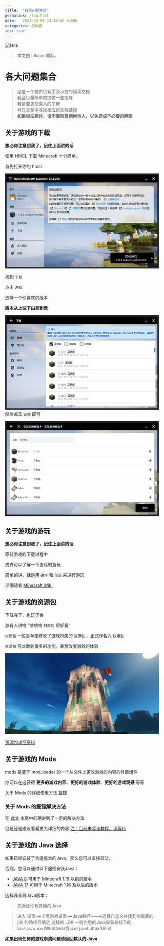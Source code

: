 ```yaml
---
title:  "各大问题集合"
permalink: /faq.html
date:   2021-10-09 23:18:02 +0800
categories: 启动器
toc: true
---
```


![Hits](https://hits.seeyoufarm.com/api/count/incr/badge.svg?url=https%3A%2F%2Fdocs.hmcl.net%2Ffaq.html&count_bg=%233E4245&title_bg=%233E4245&icon=&icon_color=%23E7E7E7&title=%F0%9F%91%80&edge_flat=false)

> 本文由 LIiston 编写。

# 各大问题集合

> 这是一个提供给新手及小白的阅读文档  
> 我会尽量简单的提供一些指导  
> 若是要更加深入的了解  
> 可在文章中寻找相应的文档链接  
> __如果标注粗体，请不要刻意询问他人，以免造成不必要的麻烦__

## 关于游戏的下载
__想必你注意到我了，记住上面讲的话__

使用 HMCL 下载 Minecraft 十分简单。

首先打开你的 hmcl   

![](assets/img/docs/about-questions/img.png)

找到 `下载`  

点击 `游戏`

选择一个你喜欢的版本  

__版本从上往下由高到低__  

![](assets/img/docs/about-questions/img2.png)
然后点击 `安装` 即可

![](assets/img/docs/about-questions/img3.png)
## 关于游戏的游玩

__想必你注意到我了，记住上面讲的话__ 

等待游戏的下载过程中    

或许可以了解一下游戏的游玩  

简单的讲，就是用 `破坏` 和 `创造` 来进行游玩

详细请看 [Minecraft Wiki](https://zh.minecraft.wiki/w/%E6%95%99%E7%A8%8B/%E6%96%B0%E6%89%8B%E6%89%8B%E5%86%8C)

## 关于游戏的资源包
下载完了，也玩了会  

总有人讲啥 “啥啥啥 `材质包` 很好看”  

`材质包` 一般是单指修改了游戏材质的 `资源包` ，正式译名为 `纹理包`

`资源包` 可以做到很多的功能，甚至改变游戏的体验

![大致示意图](assets/img/docs/about-questions/img4.jpg)

[资源包详细资料 ](https://zh.minecraft.wiki/w/%E8%B5%84%E6%BA%90%E5%8C%85)

## 关于游戏的 Mods 

mods 是基于 mod_loader 的一个从文件上更改游戏的内容的外置组件  

你可以在这获得 __更多的游戏内容__、__更好的游戏体验__、__更好的游戏观感__ 等等

关于 Mods 的详细使用方法 [跳转](/launcher/auto-installing.html)

### 关于 Mods 的报错解决方法

在 [此文](/launcher/auto-installing.html#%E5%AE%89%E8%A3%85-mod-%E5%90%8E%E6%B8%B8%E6%88%8F%E6%8A%A5%E9%94%99%E6%97%A0%E6%B3%95%E5%90%AF%E5%8A%A8) 末尾中的确讲到了一定的解决方法

但是还是建议看看更为详细的内容 [注：目前未写该教程，请等待]()

## 关于游戏的 Java 选择

如果已经安装了合适版本的Java，那么您可以直接启动。

否则，您可以通过以下途径安装Java：

- [JAVA 8](https://bell-sw.com/pages/downloads/#jdk-8-lts) 可用于 Minecraft 1.15 以前的版本
- [JAVA 17](https://www.oracle.com/cn/java/technologies/downloads/#java17) 可用于 Minecraft 1.16 及以后的版本

选择非全局Java版本：

> 先保证你有其他的Java

> 进入 设置-->全局游戏设置-->Java路径--->选择自定义并找到你需要的 jdk 的路径后确定
> 选择的 JDK 一般为您的Java安装路径下的`bin\java.exe`(Windows)或`bin/java`(Linux/Unix)

__如果出现任何的游戏崩溃问题请返回默认的 Java__
